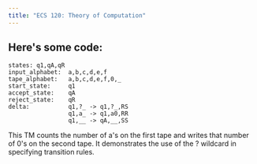 ```yaml
---
title: "ECS 120: Theory of Computation"
---
```

## Here's some code:


```
states: q1,qA,qR
input_alphabet:  a,b,c,d,e,f
tape_alphabet:   a,b,c,d,e,f,0,_
start_state:     q1
accept_state:    qA
reject_state:    qR
delta:           q1,?_ -> q1,?_,RS
                 q1,a_ -> q1,a0,RR
                 q1,__ -> qA,__,SS
```

This TM counts the number of a's on the first tape and writes that number of 0's on the second tape. It demonstrates the use of the ? wildcard in specifying transition rules.